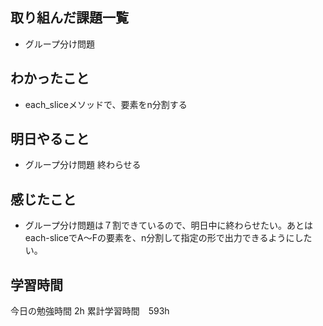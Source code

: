 ## 取り組んだ課題一覧
- グループ分け問題 

## わかったこと
- each_sliceメソッドで、要素をn分割する

## 明日やること
- グループ分け問題 終わらせる 

## 感じたこと
- グループ分け問題は７割できているので、明日中に終わらせたい。あとはeach-sliceでA〜Fの要素を、n分割して指定の形で出力できるようにしたい。

## 学習時間
今日の勉強時間 2h
累計学習時間　593h